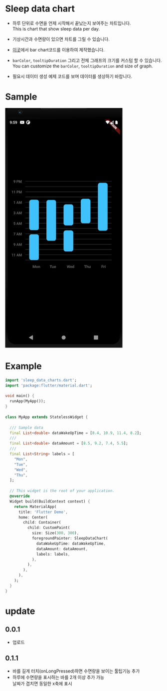 # Sleep data chart

- 하루 단위로 수면을 언제 시작해서 끝났는지 보여주는 차트입니다.  
This is chart that show sleep data per day.

- 기상시간과 수면량이 있으면 차트를 그릴 수 있습니다.

- [이곳](https://software-creator.tistory.com/23)에서 bar chart코드를 이용하여 제작했습니다. 

- `barColor`, `tooltipDuration` 그리고 전체 그래프의 크기를 커스텀 할 수 있습니다.  
You can customize the `barColor`, `tooltipDuration` and size of graph.

- 필요시 데이터 생성 예제 코드를 보며 데이터를 생상하기 바랍니다. 

# Sample 

![image](/assets/images/sleep_data_chart.gif)

# Example

```dart 
import 'sleep_data_charts.dart';
import 'package:flutter/material.dart';

void main() {
  runApp(MyApp());
}

class MyApp extends StatelessWidget {

  /// Sample data
  final List<double> dataWakeUpTime = [8.4, 10.9, 11.4, 8.2];
  /// 
  final List<double> dataAmount = [8.5, 9.2, 7.4, 5.5];
  /// 
  final List<String> labels = [
    "Mon",
    "Tue",
    "Wed",
    "Thu",
  ];
  
  // This widget is the root of your application.
  @override
  Widget build(BuildContext context) {
    return MaterialApp(
      title: 'Flutter Demo',
      home: Center(
        child: Container(
          child: CustomPaint(
            size: Size(300, 300),
            foregroundPainter: SleepDataChart(
              dataWakeUpTime: dataWakeUpTime,
              dataAmount: dataAmount,
              labels: labels,
            ),
          ),
        ),
      ),
    );
  }
}
```

# update 

## 0.0.1
- 업로드 

## 0.1.1 
- 바를 길게 터치(onLongPressed)하면 수면량을 보이는 툴팁기능 추가 
- 하루에 수면량을 표시하는 바를 2개 이상 추가 가능  
날짜가 겹치면 동일한 x축에 표시 
